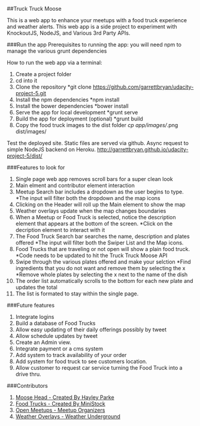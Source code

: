 ##Truck Truck Moose

This is a web app to enhance your meetups with a food truck experience and weather alerts. This web app is a side project to experiment with KnockoutJS, NodeJS, and Various 3rd Party APIs.

###Run the app
Prerequisites to running the app:
you will need npm to manage the various grunt dependencies

How to run the web app via a terminal:
1. Create a project folder
2. cd into it
3. Clone the repository
    *git clone https://github.com/garrettbryan/udacity-project-5.git
4. Install the npm dependencies
    *npm install
5. Install the bower dependencies
    *bower install
6. Serve the app for local development
    *grunt serve
7. Build the app for deployment (optional)
    *grunt build
8. Copy the food truck images to the dist folder
    *cp app/images/*.png dist/images/

Test the deployed site. Static files are served via github. Async request to simple NodeJS backend on Heroku.
http://garrettbryan.github.io/udacity-project-5/dist/

###Features to look for
1. Single page web app removes scroll bars for a super clean look
2. Main elment and contributor element interaction
3. Meetup Search bar includes a dropdown as the user begins to type.
    *The input will filter both the dropdown and the map icons
4. Clicking on the Header will roll up the Main element to show the map
5. Weather overlays update when the map changes boundaries
6. When a Meetup or Food Truck is selected, notice the description element that appears at the bottom of the screen.
    *Click on the decription element to interact with it
7. The Food Truck Search bar searches the name, description and plates offered
    *The input will filter both the Swiper List and the Map icons.
8. Food Trucks that are traveling or not open will show a plain food truck.
    *Code needs to be updated to hit the Truck Truck Moose API
9. Swipe through the various plates offered and make your selction
    *Find ingredients that you do not want and remove them by selecting the x
    *Remove whole plates by selecting the x next to the name of the dish
10. The order list automatically scrolls to the bottom for each new plate and updates the total
11. The list is formated to stay within the single page.

###Future features
1. Integrate logins
2. Build a database of Food Trucks
3. Allow easy updating of their daily offerings possibly by tweet
4. Allow schedule updates by tweet
5. Create an Admin view.
6. Integrate payment or a cms system
7. Add system to track availability of your order
8. Add system for food truck to see customers location.
9. Allow customer to request car service turning the Food Truck into a drive thru.

###Contributors
1. [Moose Head - Created By Hayley Parke](https://thenounproject.com/search/?q=moose&i=251377)
2. [Food Trucks - Created By MiniStock](https://www.vecteezy.com/members/ministock)
3. [Open Meetups - Meetup Organizers](https://www.meetup.com/)
4. [Weather Overlays - Weather Underground](https://www.wunderground.com)
